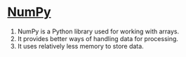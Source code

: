 # [NumPy](https://numpy.org/doc/stable/reference/)
1. NumPy is a Python library used for working with arrays.
2. It provides better ways of handling data for processing.
3. It uses relatively less memory to store data.
